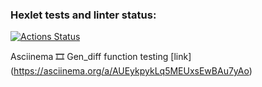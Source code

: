 ### Hexlet tests and linter status:
[![Actions Status](https://github.com/dimaevan/python-project-lvl2/workflows/hexlet-check/badge.svg)](https://github.com/dimaevan/python-project-lvl2/actions)

Asciinema 🎞️  Gen_diff function testing [link] (https://asciinema.org/a/AUEykpykLq5MEUxsEwBAu7yAo)